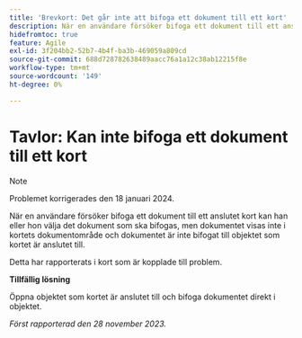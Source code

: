 ```yaml
---
title: 'Brevkort: Det går inte att bifoga ett dokument till ett kort'
description: När en användare försöker bifoga ett dokument till ett anslutet kort kan han eller hon välja det dokument som ska bifogas, men dokumentet visas inte i kortets dokumentområde och dokumentet är inte bifogat till objektet som kortet är anslutet till.
hidefromtoc: true
feature: Agile
exl-id: 3f204bb2-52b7-4b4f-ba3b-469059a809cd
source-git-commit: 688d728782638489aacc76a1a12c38ab12215f8e
workflow-type: tm+mt
source-wordcount: '149'
ht-degree: 0%

---
```


# Tavlor: Kan inte bifoga ett dokument till ett kort

>[!NOTE]
>
>Problemet korrigerades den 18 januari 2024.

<!--WF and WFP TOCs-->

När en användare försöker bifoga ett dokument till ett anslutet kort kan han eller hon välja det dokument som ska bifogas, men dokumentet visas inte i kortets dokumentområde och dokumentet är inte bifogat till objektet som kortet är anslutet till.

Detta har rapporterats i kort som är kopplade till problem.

**Tillfällig lösning**

Öppna objektet som kortet är anslutet till och bifoga dokumentet direkt i objektet.

_Först rapporterad den 28 november 2023._
